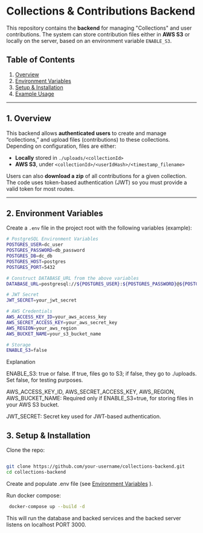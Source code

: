 # Collections & Contributions Backend

This repository contains the **backend** for managing "Collections" and user contributions. The system can store contribution files either in **AWS S3** or locally on the server, based on an environment variable `ENABLE_S3`.

## Table of Contents

1. [Overview](#1-overview)  
2. [Environment Variables](#2-environment-variables)  
3. [Setup & Installation](#3-setup--installation)  
4. [Example Usage](#4-example-usage)

---

## 1. Overview

This backend allows **authenticated users** to create and manage “collections,” and upload files (contributions) to these collections. Depending on configuration, files are either:

- **Locally** stored in `./uploads/<collectionId>`
- **AWS S3**, under `<collectionId>/<userIdHash>/<timestamp_filename>`

Users can also **download a zip** of all contributions for a given collection. The code uses token-based authentication (JWT) so you must provide a valid token for most routes.

---

## 2. Environment Variables

Create a `.env` file in the project root with the following variables (example):

```bash
# PostgreSQL Environment Variables
POSTGRES_USER=dc_user
POSTGRES_PASSWORD=db_password
POSTGRES_DB=dc_db
POSTGRES_HOST=postgres
POSTGRES_PORT=5432

# Construct DATABASE_URL from the above variables
DATABASE_URL=postgresql://${POSTGRES_USER}:${POSTGRES_PASSWORD}@${POSTGRES_HOST}:${POSTGRES_PORT}/${POSTGRES_DB}

# JWT Secret
JWT_SECRET=your_jwt_secret

# AWS Credentials
AWS_ACCESS_KEY_ID=your_aws_access_key
AWS_SECRET_ACCESS_KEY=your_aws_secret_key
AWS_REGION=your_aws_region
AWS_BUCKET_NAME=your_s3_bucket_name

# Storage
ENABLE_S3=false

```

Explanation

ENABLE_S3: true or false. If true, files go to S3; if false, they go to ./uploads. Set false, for testing purposes.

AWS_ACCESS_KEY_ID, AWS_SECRET_ACCESS_KEY, AWS_REGION, AWS_BUCKET_NAME: Required only if ENABLE_S3=true, for storing files in your AWS S3 bucket.

JWT_SECRET: Secret key used for JWT-based authentication.

## 3. Setup & Installation

Clone the repo:

```bash

git clone https://github.com/your-username/collections-backend.git
cd collections-backend
```

Create and populate .env file (see [Environment Variables](#environment-variables) ).

Run docker compose:

```bash
 docker-compose up --build -d
```

This will run the database and backed services and the backed server listens on localhost PORT 3000.